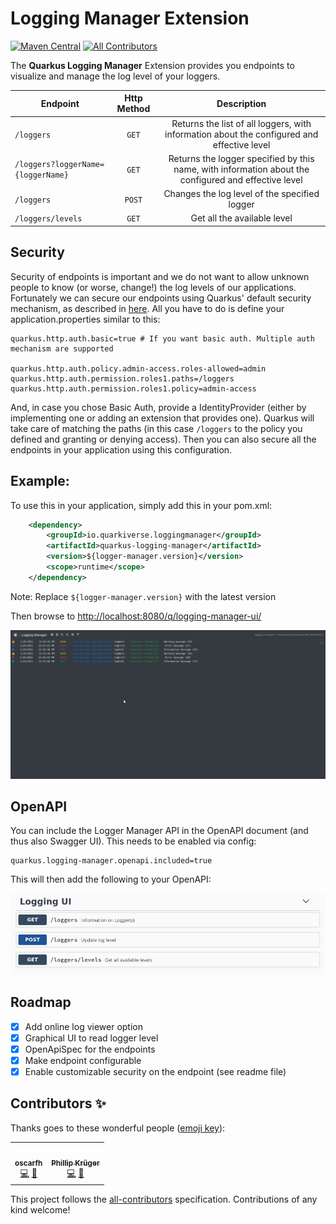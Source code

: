# Logging Manager Extension 
[![Maven Central](https://img.shields.io/maven-central/v/io.quarkiverse.loggingmanager/quarkus-logging-manager?color=cool-green&style=flat-square)](https://mvnrepository.com/artifact/io.quarkiverse.loggingmanager/quarkus-logging-manager)
[![All Contributors](https://img.shields.io/badge/all_contributors-1-orange.svg?color=cool-green&style=flat-square)](#contributors-)

The **Quarkus Logging Manager** Extension provides you endpoints to visualize and manage the
log level of your loggers.

| Endpoint        | Http Method           | Description  |
| ------------- |:-------------:|:-----:|
| `/loggers`      | `GET` | Returns the list of all loggers, with information about the configured and effective level |
| `/loggers?loggerName={loggerName}`     | `GET`      |   Returns the logger specified by this name, with information about the configured and effective level |
| `/loggers` | `POST`      |    Changes the log level of the specified logger |
| `/loggers/levels` | `GET`      |    Get all the available level |

## Security
Security of endpoints is important and we do not want to allow unknown people to know (or worse, change!) the log levels of
our applications.
Fortunately we can secure our endpoints using Quarkus' default security mechanism, as described in [here][1].
All you have to do is define your application.properties similar to this: 

```properties
quarkus.http.auth.basic=true # If you want basic auth. Multiple auth mechanism are supported

quarkus.http.auth.policy.admin-access.roles-allowed=admin
quarkus.http.auth.permission.roles1.paths=/loggers
quarkus.http.auth.permission.roles1.policy=admin-access
```
And, in case you chose Basic Auth, provide a IdentityProvider (either by implementing one or adding an extension that provides
one).
Quarkus will take care of matching the paths (in this case `/loggers` to the policy you defined and granting or denying access).
Then you can also secure all the endpoints in your application using this configuration.


## Example:

To use this in your application, simply add this in your pom.xml:

```xml
    <dependency>
        <groupId>io.quarkiverse.loggingmanager</groupId>
        <artifactId>quarkus-logging-manager</artifactId>
        <version>${logger-manager.version}</version>
        <scope>runtime</scope>
    </dependency>
```

Note: Replace `${logger-manager.version}` with the latest version

Then browse to [http://localhost:8080/q/logging-manager-ui/](http://localhost:8080/q/logging-manager-ui/)

![logger_manager_log_screenshot](logstream.gif "Log stream Screenshot")

## OpenAPI

You can include the Logger Manager API in the OpenAPI document (and thus also Swagger UI). This needs to be
enabled via config:

```
quarkus.logging-manager.openapi.included=true
```

This will then add the following to your OpenAPI:

![swagger_manager screenshot](openapi.png "Swagger UI Screenshot")

## Roadmap
- [x] Add online log viewer option
- [x] Graphical UI to read logger level
- [x] OpenApiSpec for the endpoints
- [x] Make endpoint configurable
- [x] Enable customizable security on the endpoint (see readme file)

## Contributors ✨

Thanks goes to these wonderful people ([emoji key](https://allcontributors.org/docs/en/emoji-key)):

<!-- ALL-CONTRIBUTORS-LIST:START - Do not remove or modify this section -->
<!-- prettier-ignore-start -->
<!-- markdownlint-disable -->
<table>
  <tr>
    <td align="center"><a href="https://github.com/oscarfh"><img src="https://avatars3.githubusercontent.com/u/3311764?v=4?s=100" width="100px;" alt=""/><br /><sub><b>oscarfh</b></sub></a><br /><a href="https://github.com/quarkiverse/quarkiverse-logging-manager/commits?author=oscarfh" title="Code">💻</a> <a href="#maintenance-oscarfh" title="Maintenance">🚧</a></td>
    <td align="center"><a href="http://www.phillip-kruger.com"><img src="https://avatars3.githubusercontent.com/u/6836179?v=4?s=100" width="100px;" alt=""/><br /><sub><b>Phillip Krüger</b></sub></a><br /><a href="https://github.com/quarkiverse/quarkiverse-logging-manager/commits?author=phillip-kruger" title="Code">💻</a> <a href="#maintenance-phillip-kruger" title="Maintenance">🚧</a></td>
  </tr>
</table>

<!-- markdownlint-restore -->
<!-- prettier-ignore-end -->

<!-- ALL-CONTRIBUTORS-LIST:END -->

This project follows the [all-contributors](https://github.com/all-contributors/all-contributors) specification. Contributions of any kind welcome!

[1]: https://quarkus.io/guides/security-authorization
